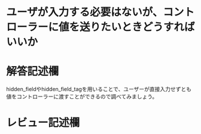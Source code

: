 # ユーザが入力する必要はないが、コントローラーに値を送りたいときどうすればいいか
# 解答記述欄
hidden_fieldやhidden_field_tagを用いることで、ユーザーが直接入力せずとも値をコントローラーに渡すことができるので調べてみましょう。






# レビュー記述欄
